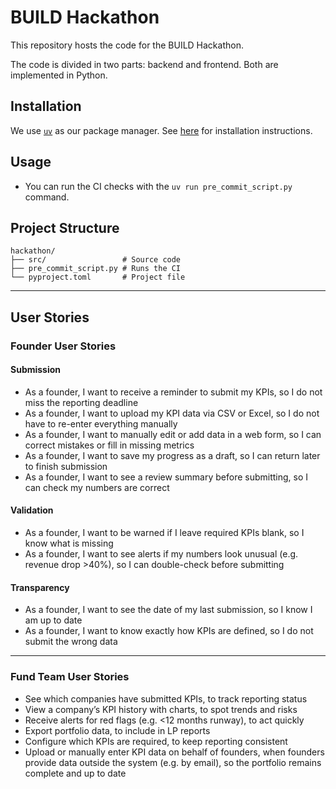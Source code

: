 # BUILD Hackathon
This repository hosts the code for the BUILD Hackathon.

The code is divided in two parts: backend and frontend. Both are implemented in Python.

## Installation
We use [`uv`](https://docs.astral.sh/uv/) as our package manager. See [here](https://docs.astral.sh/uv/) for installation instructions.

## Usage
- You can run the CI checks with the `uv run pre_commit_script.py` command.

## Project Structure

```
hackathon/
├── src/                 # Source code
├── pre_commit_script.py # Runs the CI
└── pyproject.toml       # Project file
```

---

## User Stories

### Founder User Stories

#### Submission
- As a founder, I want to receive a reminder to submit my KPIs, so I do not miss the reporting deadline
- As a founder, I want to upload my KPI data via CSV or Excel, so I do not have to re-enter everything manually  
- As a founder, I want to manually edit or add data in a web form, so I can correct mistakes or fill in missing metrics  
- As a founder, I want to save my progress as a draft, so I can return later to finish submission  
- As a founder, I want to see a review summary before submitting, so I can check my numbers are correct  

#### Validation
- As a founder, I want to be warned if I leave required KPIs blank, so I know what is missing  
- As a founder, I want to see alerts if my numbers look unusual (e.g. revenue drop >40%), so I can double-check before submitting  

#### Transparency
- As a founder, I want to see the date of my last submission, so I know I am up to date  
- As a founder, I want to know exactly how KPIs are defined, so I do not submit the wrong data  

---

### Fund Team User Stories
* See which companies have submitted KPIs, to track reporting status
* View a company’s KPI history with charts, to spot trends and risks
* Receive alerts for red flags (e.g. <12 months runway), to act quickly
* Export portfolio data, to include in LP reports
* Configure which KPIs are required, to keep reporting consistent
* Upload or manually enter KPI data on behalf of founders, when founders provide data outside the system (e.g. by email), so the portfolio remains complete and up to date



